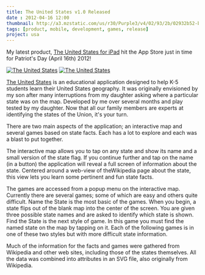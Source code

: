 ```yaml
---
title: The United States v1.0 Released
date : 2012-04-16 12:00
thumbnail: http://a3.mzstatic.com/us/r30/Purple3/v4/02/93/2b/02932b52-b671-9400-177c-4c2ede537434/icon175x175.png
tags: [product, mobile, development, games, release]
project: usa
---
```

My latest product, [The United States for iPad][3] hit the App Store just in time for Patriot's Day (April 16th) 2012! 

[![The United States][1]][3]
[![The United States][2]][3]

[The United States][3] is an educational application designed to help K-5 students learn their United States geography. It was originally envisioned by my son after many interruptions from my daughter asking where a particular state was on the map. Developed by me over several months and play tested by my daughter. Now that all our family members are experts at identifying the states of the Union, it's your turn.

There are two main aspects of the application; an interactive map and several games based on state facts. Each has a lot to explore and each was a blast to put together. 

The interactive map allows you to tap on any state and show its name and a small version of the state flag. If you continue further and tap on the name (in a button) the application will reveal a full screen of information about the state. Centered around a web-view of theWikipedia page about the state, this view lets you learn some pertinent and fun state facts.

The games are accessed from a popup menu on the interactive map. Currently there are several games; some of which are easy and others quite difficult. Name the State is the most basic of the games. When you begin, a state flips out of the blank map into the center of the screen. You are given three possible state names and are asked to identify which state is shown. Find the State is the next style of game. In this game you must find the named state on the map by tapping on it. Each of the following games is in one of these two styles but with more difficult state information.

Much of the information for the facts and games were gathered from Wikipedia and other web sites, including those of the states themselves. All the data was combined into attributes in an SVG file, also originally from Wikipedia.

  [1]: http://a3.mzstatic.com/us/r30/Purple3/v4/02/93/2b/02932b52-b671-9400-177c-4c2ede537434/icon175x175.png
  [2]: http://goodturn.stephenhouser.com/images/AvailableOnTheAppStore-Small.png
  [3]: http://itunes.apple.com/us/app/the-united-states/id503146680?ls=1&amp;mt=8
